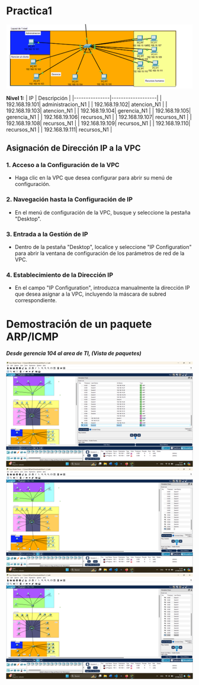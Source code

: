 # Practica1 

![Diagrama de red](./img/N1.png)

**Nivel 1:**
| IP            | Descripción       |
|---------------|-------------------|
| 192.168.19.101| administracion_N1 |
| 192.168.19.102| atencion_N1       |
| 192.168.19.103| atencion_N1       |
| 192.168.19.104| gerencia_N1       |
| 192.168.19.105| gerencia_N1       |
| 192.168.19.106| recursos_N1       |
| 192.168.19.107| recursos_N1       |
| 192.168.19.108| recursos_N1       |
| 192.168.19.109| recursos_N1       |
| 192.168.19.110| recursos_N1       |
| 192.168.19.111| recursos_N1       |



## Asignación de Dirección IP a la VPC

### 1. Acceso a la Configuración de la VPC
- Haga clic en la VPC que desea configurar para abrir su menú de configuración.

### 2. Navegación hasta la Configuración de IP
- En el menú de configuración de la VPC, busque y seleccione la pestaña "Desktop".

### 3. Entrada a la Gestión de IP
- Dentro de la pestaña "Desktop", localice y seleccione "IP Configuration" para abrir la ventana de configuración de los parámetros de red de la VPC.

### 4. Establecimiento de la Dirección IP
- En el campo "IP Configuration", introduzca manualmente la dirección IP que desea asignar a la VPC, incluyendo la máscara de subred correspondiente.

# Demostración de un paquete ARP/ICMP

***Desde gerencia 104 al area de TI, (Vista de paquetes)***

![Diagrama de red](./img/f1.png)
![Diagrama de red](./img/f2.png)
![Diagrama de red](./img/f3.png)